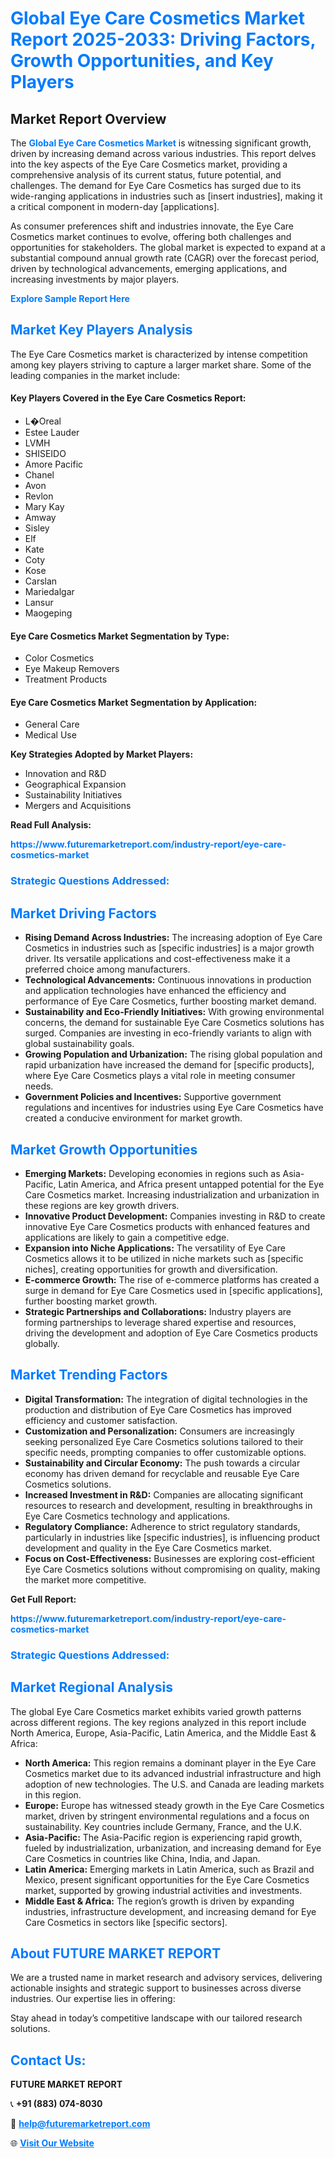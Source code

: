 <h1 style="color: #007BFF;">Global Eye Care Cosmetics Market Report 2025-2033: Driving Factors, Growth Opportunities, and Key Players</h1>

<section id="overview">
<h2>Market Report Overview</h2>
<p>The <a href="https://www.futuremarketreport.com/industry-report/eye-care-cosmetics-market" style="color: #007BFF; text-decoration: none;"><strong>Global Eye Care Cosmetics Market</strong></a> is witnessing significant growth, driven by increasing demand across various industries. This report delves into the key aspects of the Eye Care Cosmetics market, providing a comprehensive analysis of its current status, future potential, and challenges. The demand for Eye Care Cosmetics has surged due to its wide-ranging applications in industries such as [insert industries], making it a critical component in modern-day [applications].</p>
<p>As consumer preferences shift and industries innovate, the Eye Care Cosmetics market continues to evolve, offering both challenges and opportunities for stakeholders. The global market is expected to expand at a substantial compound annual growth rate (CAGR) over the forecast period, driven by technological advancements, emerging applications, and increasing investments by major players.</p>
</section>

<section id="overview">
<p><a href="https://www.futuremarketreport.com/request-sample/reportId=62753" style="color: #007BFF; text-decoration: none;"><strong>Explore Sample Report Here</strong></a></p>
</section>

<section id="key-players">
<h2 style="color: #007BFF;">Market Key Players Analysis</h2>
<p>The Eye Care Cosmetics market is characterized by intense competition among key players striving to capture a larger market share. Some of the leading companies in the market include:</p>
<h4>Key Players Covered in the Eye Care Cosmetics Report:</h4>
<ul><li>L�Oreal</li><li>Estee Lauder</li><li>LVMH</li><li>SHISEIDO</li><li>Amore Pacific</li><li>Chanel</li><li>Avon</li><li>Revlon</li><li>Mary Kay</li><li>Amway</li><li>Sisley</li><li>Elf</li><li>Kate</li><li>Coty</li><li>Kose</li><li>Carslan</li><li>Mariedalgar</li><li>Lansur</li><li>Maogeping</li></ul>
<h4>Eye Care Cosmetics Market Segmentation by Type:</h4>
<ul><li>Color Cosmetics</li><li>Eye Makeup Removers</li><li>Treatment Products</li></ul>

<h4>Eye Care Cosmetics Market Segmentation by Application:</h4>
<ul><li>General Care</li><li>Medical Use</li></ul>
<p><strong>Key Strategies Adopted by Market Players:</strong></p>
<ul>
<li>Innovation and R&D</li>
<li>Geographical Expansion</li>
<li>Sustainability Initiatives</li>
<li>Mergers and Acquisitions</li>
</ul>
</section>

<section>
<p><strong>Read Full Analysis: </strong></p><a href="https://www.futuremarketreport.com/industry-report/eye-care-cosmetics-market" style="color: #007BFF; text-decoration: none;"><strong>https://www.futuremarketreport.com/industry-report/eye-care-cosmetics-market</strong></a>
<h3 style="color: #007BFF;">Strategic Questions Addressed:</h3>
</section>

<section id="driving-factors">
<h2 style="color: #007BFF;">Market Driving Factors</h2>
<ul>
<li><strong>Rising Demand Across Industries:</strong> The increasing adoption of Eye Care Cosmetics in industries such as [specific industries] is a major growth driver. Its versatile applications and cost-effectiveness make it a preferred choice among manufacturers.</li>
<li><strong>Technological Advancements:</strong> Continuous innovations in production and application technologies have enhanced the efficiency and performance of Eye Care Cosmetics, further boosting market demand.</li>
<li><strong>Sustainability and Eco-Friendly Initiatives:</strong> With growing environmental concerns, the demand for sustainable Eye Care Cosmetics solutions has surged. Companies are investing in eco-friendly variants to align with global sustainability goals.</li>
<li><strong>Growing Population and Urbanization:</strong> The rising global population and rapid urbanization have increased the demand for [specific products], where Eye Care Cosmetics plays a vital role in meeting consumer needs.</li>
<li><strong>Government Policies and Incentives:</strong> Supportive government regulations and incentives for industries using Eye Care Cosmetics have created a conducive environment for market growth.</li>
</ul>
</section>

<section id="growth-opportunities">
<h2 style="color: #007BFF;">Market Growth Opportunities</h2>
<ul>
<li><strong>Emerging Markets:</strong> Developing economies in regions such as Asia-Pacific, Latin America, and Africa present untapped potential for the Eye Care Cosmetics market. Increasing industrialization and urbanization in these regions are key growth drivers.</li>
<li><strong>Innovative Product Development:</strong> Companies investing in R&D to create innovative Eye Care Cosmetics products with enhanced features and applications are likely to gain a competitive edge.</li>
<li><strong>Expansion into Niche Applications:</strong> The versatility of Eye Care Cosmetics allows it to be utilized in niche markets such as [specific niches], creating opportunities for growth and diversification.</li>
<li><strong>E-commerce Growth:</strong> The rise of e-commerce platforms has created a surge in demand for Eye Care Cosmetics used in [specific applications], further boosting market growth.</li>
<li><strong>Strategic Partnerships and Collaborations:</strong> Industry players are forming partnerships to leverage shared expertise and resources, driving the development and adoption of Eye Care Cosmetics products globally.</li>
</ul>
</section>

<section id="trending-factors">
<h2 style="color: #007BFF;">Market Trending Factors</h2>
<ul>
<li><strong>Digital Transformation:</strong> The integration of digital technologies in the production and distribution of Eye Care Cosmetics has improved efficiency and customer satisfaction.</li>
<li><strong>Customization and Personalization:</strong> Consumers are increasingly seeking personalized Eye Care Cosmetics solutions tailored to their specific needs, prompting companies to offer customizable options.</li>
<li><strong>Sustainability and Circular Economy:</strong> The push towards a circular economy has driven demand for recyclable and reusable Eye Care Cosmetics solutions.</li>
<li><strong>Increased Investment in R&D:</strong> Companies are allocating significant resources to research and development, resulting in breakthroughs in Eye Care Cosmetics technology and applications.</li>
<li><strong>Regulatory Compliance:</strong> Adherence to strict regulatory standards, particularly in industries like [specific industries], is influencing product development and quality in the Eye Care Cosmetics market.</li>
<li><strong>Focus on Cost-Effectiveness:</strong> Businesses are exploring cost-efficient Eye Care Cosmetics solutions without compromising on quality, making the market more competitive.</li>
</ul>
</section>

<section>
<p><strong>Get Full Report: </strong></p><a href="https://www.futuremarketreport.com/industry-report/eye-care-cosmetics-market" style="color: #007BFF; text-decoration: none;"><strong>https://www.futuremarketreport.com/industry-report/eye-care-cosmetics-market</strong></a>
<h3 style="color: #007BFF;">Strategic Questions Addressed:</h3>
</section>


<section id="regional-analysis">
<h2 style="color: #007BFF;">Market Regional Analysis</h2>
<p>The global Eye Care Cosmetics market exhibits varied growth patterns across different regions. The key regions analyzed in this report include North America, Europe, Asia-Pacific, Latin America, and the Middle East & Africa:</p>
<ul>
<li><strong>North America:</strong> This region remains a dominant player in the Eye Care Cosmetics market due to its advanced industrial infrastructure and high adoption of new technologies. The U.S. and Canada are leading markets in this region.</li>
<li><strong>Europe:</strong> Europe has witnessed steady growth in the Eye Care Cosmetics market, driven by stringent environmental regulations and a focus on sustainability. Key countries include Germany, France, and the U.K.</li>
<li><strong>Asia-Pacific:</strong> The Asia-Pacific region is experiencing rapid growth, fueled by industrialization, urbanization, and increasing demand for Eye Care Cosmetics in countries like China, India, and Japan.</li>
<li><strong>Latin America:</strong> Emerging markets in Latin America, such as Brazil and Mexico, present significant opportunities for the Eye Care Cosmetics market, supported by growing industrial activities and investments.</li>
<li><strong>Middle East & Africa:</strong> The region’s growth is driven by expanding industries, infrastructure development, and increasing demand for Eye Care Cosmetics in sectors like [specific sectors].</li>
</ul>
</section>

<footer>
<h2 style="color: #007BFF;">About FUTURE MARKET REPORT</h2>
<p>We are a trusted name in market research and advisory services, delivering actionable insights and strategic support to businesses across diverse industries. Our expertise lies in offering:</p>

<p>Stay ahead in today’s competitive landscape with our tailored research solutions.</p>

<h2 style="color: #007BFF;">Contact Us:</h2>
<p><strong>FUTURE MARKET REPORT</strong></p>
<p>📞 <strong>+91 (883) 074-8030</strong></p>
<p>📧 <strong><a href="mailto:help@futuremarketreport.com" style="color: #007BFF;">help@futuremarketreport.com</a></strong></p>
<p>🌐 <strong><a href="https://www.futuremarketreport.com/" style="color: #007BFF;">Visit Our Website</a></strong></p>
</footer>